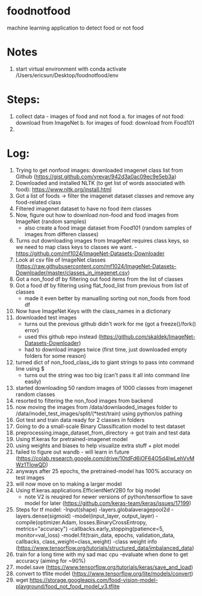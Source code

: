 # foodnotfood
machine learning application to detect food or not food

# Notes 
1. start virtual environment with conda activate /Users/ericsun/Desktop/foodnotfood/env

# Steps:
1. collect data - images of food and not food
    a. for images of not food: download from ImageNet
    b. for images of food: download from Food101
2. 

# Log:
1. Trying to get nonfood images: downloaded imagenet class list from Github (https://gist.github.com/yrevar/942d3a0ac09ec9e5eb3a)
2. Downloaded and installed NLTK (to get list of words associated with food): https://www.nltk.org/install.html
3. Got a list of foods -> filter the imagenet dataset classes and remove any food-related class
4. Filtered imagenet dataset to have no food item classes
5. Now, figure out how to download non-food and food images from ImageNet (random samples)
    - also create a food image dataset from Food101 (random samples of images from differen classes)
6. Turns out downloading images from ImageNet requires class keys, so we need to map class keys to classes we want.             -https://github.com/mf1024/ImageNet-Datasets-Downloader
7. Look at csv file of ImageNet classes (https://raw.githubusercontent.com/mf1024/ImageNet-Datasets-Downloader/master/classes_in_imagenet.csv)
8. Got a non_food df by filtering out food items from the list of classes
9. Got a food df by filtering using flat_food_list from previous from list of classes
    - made it even better by manualling sorting out non_foods from food df
10. Now have ImageNet Keys with the class_names in a dictionary
11. downloaded test images 
    - turns out the previous github didn't work for me (got a freeze()/fork() error)
    - used this github repo instead (https://github.com/skaldek/ImageNet-Datasets-Downloader)
    - had to download images twice (first time, just downloaded empty folders for some reason)
12. turned dict of non_food_class_ids to giant strings to pass into command line using $
    - turns out the string was too big (can't pass it all into command line easily)
13. started downloading 50 random images of 1000 classes from imagenet random classes
14. resorted to filtering the non_food images from backend
15. now moving the images from /data/downlaoded_images folder to /data/model_test_images/split/(*test/train) using python/os pathing
16. Got test and train data ready for 2 classes in folders
17. Going to do a small-scale Binary Classification model to test dataset
17. preprocessing.image_dataset_from_directory -> got train and test data
18. Using tf.keras for pretrained-imagenet model
19. using weights and biases to help visualize extra stuff + plot model
20. failed to figure out wandb - will learn in future (https://colab.research.google.com/drive/10tdFd6iOF64O5d4IwLehVvMWz1TIowQD)
21. anyways after 25 epochs, the pretrained-model has 100% accuracy on test images
22. will now move on to making a larger model
23. Using tf.keras.applications.EfficientNetV2B0 for big model 
    - note V2 is reuqired for newer versions of python/tensorflow to save model for later (https://github.com/keras-team/keras/issues/17199)
24. Steps for tf model:
    -Input(shape)
    -layers.globalaveragepool2d
    -layers.dense(sigmoid)
    -model(input_layer, output_layer)
    -compile(optimizer.Adam, losses.BinaryCrossEntropy, metrics="accuracy")
    -callbacks.early_stopping(patience=5, monitor=val_loss)
    -model.fit(train_data, epochs, validation_data, callbacks, class_weight=class_weight) 
        -class weight info (https://www.tensorflow.org/tutorials/structured_data/imbalanced_data)
25. train for a long time with my sad mac cpu 
    -evaluate when done to get accuracy (aiming for ~90%)
26. model.save (https://www.tensorflow.org/tutorials/keras/save_and_load)
27. convert to tflite model (https://www.tensorflow.org/lite/models/convert)
28. wget https://storage.googleapis.com/food-vision-model-playground/food_not_food_model_v3.tflite

